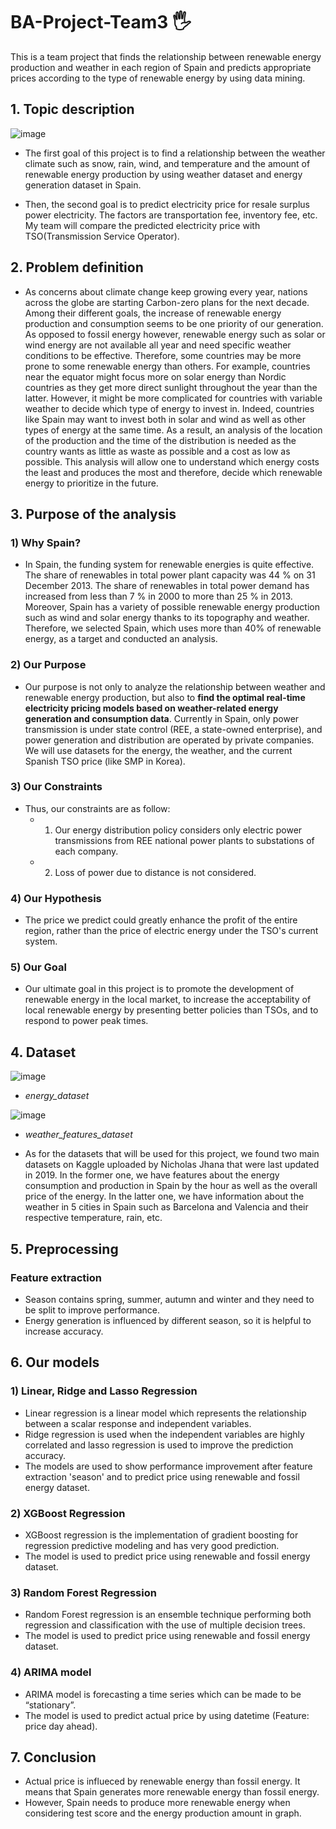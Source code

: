 # BA-Project-Team3 🖐️
This is a team project that finds the relationship between renewable energy production and weather in each region of Spain and predicts appropriate prices according to the type of renewable energy by using data mining.

## 1. Topic description

![image](https://user-images.githubusercontent.com/66208800/201391151-8a332d2c-d1a0-49b2-ada5-8036e4907bbd.png)
+ The first goal of this project is to find a relationship between the weather climate such as snow, rain, wind, and temperature and the amount of renewable energy production by using weather dataset and energy generation dataset in Spain.

+ Then, the second goal is to predict electricity price for resale surplus power electricity. The factors are transportation fee, inventory fee, etc. My team will compare the predicted electricity price with TSO(Transmission Service Operator).

## 2. Problem definition
+ As concerns about climate change keep growing every year, nations across the globe are starting Carbon-zero plans for the next decade. Among their different goals, the increase of renewable energy production and consumption seems to be one priority of our generation. As opposed to fossil energy however, renewable energy such as solar or wind energy are not available all year and need specific weather conditions to be effective. Therefore, some countries may be more prone to some renewable energy than others. For example, countries near the equator might focus more on solar energy than Nordic countries as they get more direct sunlight throughout the year than the latter. However, it might be more complicated for countries with variable weather to decide which type of energy to invest in. Indeed, countries like Spain may want to invest both in solar and wind as well as other types of energy at the same time. As a result, an analysis of the location of the production and the time of the distribution is needed as the country wants as little as waste as possible and a cost as low as possible. This analysis will allow one to understand which energy costs the least and produces the most and therefore, decide which renewable energy to prioritize in the future. 

## 3. Purpose of the analysis

### 1) Why Spain? 
+ In Spain, the funding system for renewable energies is quite effective. The share of renewables in total power plant capacity was 44 % on 31 December 2013. The share of renewables in total power demand has increased from less than 7 % in 2000 to more than 25 % in 2013. Moreover, Spain has a variety of possible renewable energy production such as wind and solar energy thanks to its topography and weather. Therefore, we selected Spain, which uses more than 40% of renewable energy, as a target and conducted an analysis.

### 2) Our Purpose
+ Our purpose is not only to analyze the relationship between weather and renewable energy production, but also to **find the optimal real-time electricity pricing models based on weather-related energy generation and consumption data**. Currently in Spain, only power transmission is under state control (REE, a state-owned enterprise), and power generation and distribution are operated by private companies.
We will use datasets for the energy, the weather, and the current Spanish TSO price (like SMP in Korea).
 
### 3) Our Constraints
+ Thus, our constraints are as follow:
  + 1) Our energy distribution policy considers only electric power transmissions from REE national power plants to substations of each company. 
  + 2) Loss of power due to distance is not considered.

### 4) Our Hypothesis
+ The price we predict could greatly enhance the profit of the entire region, rather than the price of electric energy under the TSO's current system.

### 5) Our Goal
+ Our ultimate goal in this project is to promote the development of renewable energy in the local market, to increase the acceptability of local renewable energy by presenting better policies than TSOs, and to respond to power peak times.

## 4. Dataset
![image](https://user-images.githubusercontent.com/66208800/201389294-62d6d354-0a2f-4778-b956-7f6c11b88815.png)
+ *energy_dataset*

![image](https://user-images.githubusercontent.com/66208800/201389344-81317727-21da-42d1-b9c8-14b9d3cfca39.png)
+ *weather_features_dataset*

+ As for the datasets that will be used for this project, we found two main datasets on Kaggle uploaded by Nicholas Jhana that were last updated in 2019. In the former one, we have features about the energy consumption and production in Spain by the hour as well as the overall price of the energy. In the latter one, we have information about the weather in 5 cities in Spain such as Barcelona and Valencia and their respective temperature, rain, etc.

## 5. Preprocessing

### Feature extraction
  + Season contains spring, summer, autumn and winter and they need to be split to improve performance.
  + Energy generation is influenced by different season, so it is helpful to increase accuracy.

## 6. Our models

### 1) Linear, Ridge and Lasso Regression
  + Linear regression is a linear model which represents the relationship between a scalar response and independent variables.
  + Ridge regression is used when the independent variables are highly correlated and lasso regression is used to improve the prediction accuracy.
  + The models are used to show performance improvement after feature extraction 'season' and to predict price using renewable and fossil energy dataset.
  
### 2) XGBoost Regression
  + XGBoost regression is the implementation of gradient boosting for regression predictive modeling and has very good prediction.
  + The model is used to predict price using renewable and fossil energy dataset.
  
### 3) Random Forest Regression
  + Random Forest regression is an ensemble technique performing both regression and classification with the use of multiple decision trees.
  + The model is used to predict price using renewable and fossil energy dataset.
  
### 4) ARIMA model
  + ARIMA model is forecasting a time series which can be made to be “stationary”.
  + The model is used to predict actual price by using datetime (Feature: price day ahead).

## 7. Conclusion
  + Actual price is influeced by renewable energy than fossil energy. It means that Spain generates more renewable energy than fossil energy.
  + However, Spain needs to produce more renewable energy when considering test score and the energy production amount in graph.
